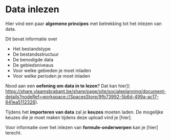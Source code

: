 # Data inlezen

Hier vind een paar **algemene principes** met betrekking tot het inlezen van data.

Dit bevat informatie over

- Het bestandstype
- De bestandsstructuur
- De benodigde data
- De gebiedsniveaus
- Voor welke gebieden je moet inladen
- Voor welke perioden je moet inladen

Nood aan een **oefening om data in te lezen**? Dat kan hier]( https://share.vlaamsbrabant.be/share/page/site/socialeplanning/document-details?nodeRef=workspace://SpacesStore/9fb73992-5b6d-499a-ac17-641ea5112326).

Tijdens het **importeren van data** zal je **keuzes** moeten laden. De mogelijke keuzes die je moet maken tijdens deze upload vind je [hier].

Voor informatie over het inlezen van **formule-onderwerpen** kan je [hier] terecht.